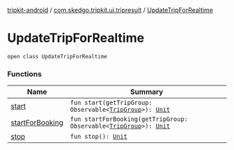 [tripkit-android](../../index.md) / [com.skedgo.tripkit.ui.tripresult](../index.md) / [UpdateTripForRealtime](./index.md)

# UpdateTripForRealtime

`open class UpdateTripForRealtime`

### Functions

| Name | Summary |
|---|---|
| [start](start.md) | `fun start(getTripGroup: Observable<`[`TripGroup`](../../com.skedgo.tripkit.routing/-trip-group/index.md)`>): `[`Unit`](https://kotlinlang.org/api/latest/jvm/stdlib/kotlin/-unit/index.html) |
| [startForBooking](start-for-booking.md) | `fun startForBooking(getTripGroup: Observable<`[`TripGroup`](../../com.skedgo.tripkit.routing/-trip-group/index.md)`>): `[`Unit`](https://kotlinlang.org/api/latest/jvm/stdlib/kotlin/-unit/index.html) |
| [stop](stop.md) | `fun stop(): `[`Unit`](https://kotlinlang.org/api/latest/jvm/stdlib/kotlin/-unit/index.html) |
